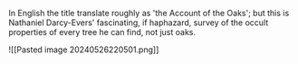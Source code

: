 
In English the title translate roughly as 'the Account of the Oaks'; but this is Nathaniel Darcy-Evers' fascinating, if haphazard, survey of the occult properties of every tree he can find, not just oaks.

![[Pasted image 20240526220501.png]]